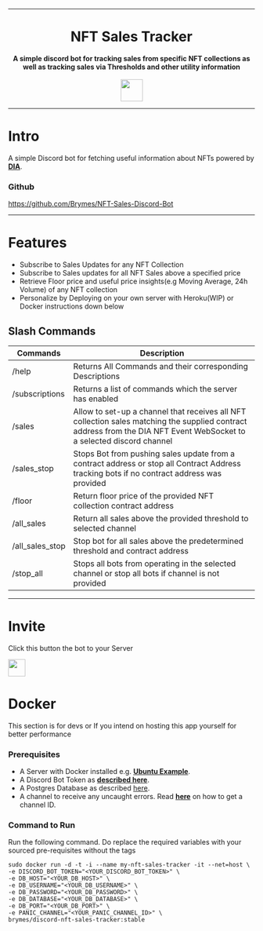 <div align="center">
    <hr>
    <h1>NFT Sales Tracker</h1>
    <strong>
        A simple discord bot for tracking sales from specific NFT collections as well as tracking sales via Thresholds and other utility information
    </strong><br><br>
    <a href="https://bit.ly/3rDTqSW"><img src="https://img.shields.io/badge/%20-INVITE%20BOT-7F00FF.svg?style=for-the-badge&logo=discord" height="45" /></a>
<br>
</div>



---

# Intro

A simple Discord bot for fetching useful information about NFTs powered by [**DIA**](https://www.diadata.org).

### Github

https://github.com/Brymes/NFT-Sales-Discord-Bot

---

# Features

- Subscribe to Sales Updates for any NFT Collection
- Subscribe to Sales updates for all NFT Sales above a specified price
- Retrieve Floor price and useful price insights(e.g Moving Average, 24h Volume) of any NFT collection
- Personalize by Deploying on your own server with Heroku(WIP) or Docker instructions down below

Slash Commands
---

| Commands        | Description                                                                                                                                                            |
|-----------------|------------------------------------------------------------------------------------------------------------------------------------------------------------------------|
| /help           | Returns All Commands and their corresponding Descriptions                                                                                                              |
| /subscriptions  | Returns a list of commands    which the server has enabled                                                                                                             |
| /sales          | Allow to set-up a channel that receives all NFT collection sales matching the supplied contract address from the DIA NFT Event WebSocket to a selected discord channel | 
| /sales_stop     | Stops Bot from pushing sales update from a contract address or stop all Contract Address tracking bots if no contract address was provided                             |                                                                                                                                                                  |
| /floor          | Return floor price of the provided NFT collection contract address                                                                                                     |
| /all_sales      | Return all sales above the provided threshold to selected channel                                                                                                      |
| /all_sales_stop | Stop bot for all sales above the predetermined threshold and contract address                                                                                          |
| /stop_all       | Stops all bots from operating in the selected channel or stop all bots if channel is not provided                                                                      |

---

# Invite

Click this button the bot to your Server

<a href="https://bit.ly/3rDTqSW"><img src="https://img.shields.io/badge/%20-INVITE%20BOT-7F00FF.svg?style=for-the-badge&logo=discord" height="35" /></a>

# Docker

This section is for devs or If you intend on hosting this app yourself for better performance

### Prerequisites

- A Server with Docker installed e.g. [**Ubuntu Example**](https://docs.docker.com/engine/install/ubuntu/).
- A Discord Bot Token as [**described
  here**](https://github.com/reactiflux/discord-irc/wiki/Creating-a-discord-bot-&-getting-a-token).
- A Postgres Database as described [here](https://www.makeuseof.com/install-configure-postgresql-on-ubuntu/). 
- A channel to receive any uncaught errors. Read [**here**](https://turbofuture.com/internet/Discord-Channel-ID) on how
  to get a channel ID.

### Command to Run

Run the following command. Do replace the required variables with your sourced pre-requisites without the tags

```
sudo docker run -d -t -i --name my-nft-sales-tracker -it --net=host \
-e DISCORD_BOT_TOKEN="<YOUR_DISCORD_BOT_TOKEN>" \
-e DB_HOST="<YOUR_DB_HOST>" \
-e DB_USERNAME="<YOUR_DB_USERNAME>" \
-e DB_PASSWORD="<YOUR_DB_PASSWORD>" \
-e DB_DATABASE="<YOUR_DB_DATABASE>" \
-e DB_PORT="<YOUR_DB_PORT>" \
-e PANIC_CHANNEL="<YOUR_PANIC_CHANNEL_ID>" \
brymes/discord-nft-sales-tracker:stable 
```